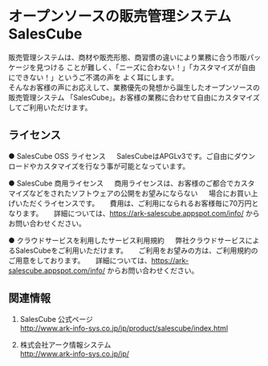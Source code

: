 オープンソースの販売管理システム SalesCube
==========================================

販売管理システムは、商材や販売形態、商習慣の違いにより業務に合う市販パッケージを見つける
ことが難しく、「ニーズに合わない！」「カスタマイズが自由にできない！」というご不満の声を
よく耳にします。  
そんなお客様の声にお応えして、業務優先の発想から誕生したオープンソースの販売管理システム
「SalesCube」。お客様の業務に合わせて自由にカスタマイズしてご利用いただけます。

ライセンス
----------

● SalesCube OSS ライセンス
　 SalesCubeはAPGLv3です。ご自由にダウンロードやカスタマイズを行なう事が可能となっています。

● SalesCube 商用ライセンス
　 商用ライセンスは、お客様のご都合でカスタマイズなどをされたソフトウェアの公開をお望みにならない
　 場合にお買い上げいただくライセンスです。
　 費用は、ご利用になられるお客様毎に70万円となります。
　 詳細については、https://ark-salescube.appspot.com/info/ からお問い合わせください。

● クラウドサービスを利用したサービス利用規約
　 弊社クラウドサービスによるSalesCubeをご利用いただけます。
　 ご利用をお望みの方は、ご利用規約のご用意をしております。
　 詳細については、https://ark-salescube.appspot.com/info/ からお問い合わせください。 


関連情報
--------

1. SalesCube 公式ページ  
   http://www.ark-info-sys.co.jp/jp/product/salescube/index.html

2. 株式会社アーク情報システム  
   http://www.ark-info-sys.co.jp/jp/

